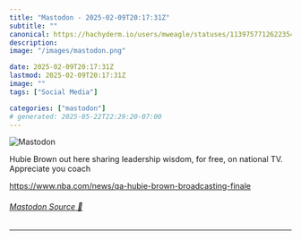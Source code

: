 ```yaml
---
title: "Mastodon - 2025-02-09T20:17:31Z"
subtitle: ""
canonical: https://hachyderm.io/users/mweagle/statuses/113975771262235497
description:
image: "/images/mastodon.png"

date: 2025-02-09T20:17:31Z
lastmod: 2025-02-09T20:17:31Z
image: ""
tags: ["Social Media"]

categories: ["mastodon"]
# generated: 2025-05-22T22:29:20-07:00
---
```

![Mastodon](/images/mastodon.png)

<p>Hubie Brown out here sharing leadership wisdom, for free, on national TV. Appreciate you coach </p><p><a href="https://www.nba.com/news/qa-hubie-brown-broadcasting-finale" target="_blank" rel="nofollow noopener noreferrer" translate="no"><span class="invisible">https://www.</span><span class="ellipsis">nba.com/news/qa-hubie-brown-br</span><span class="invisible">oadcasting-finale</span></a></p>


###### [Mastodon Source 🐘](https://hachyderm.io/@mweagle/113975771262235497)

___
